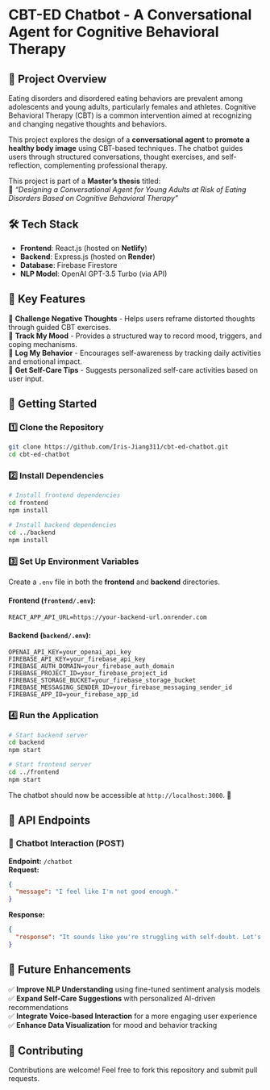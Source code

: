 # **CBT-ED Chatbot - A Conversational Agent for Cognitive Behavioral Therapy**  

## 🌱 **Project Overview**  

Eating disorders and disordered eating behaviors are prevalent among adolescents and young adults, particularly females and athletes. Cognitive Behavioral Therapy (CBT) is a common intervention aimed at recognizing and changing negative thoughts and behaviors.  

This project explores the design of a **conversational agent** to **promote a healthy body image** using CBT-based techniques. The chatbot guides users through structured conversations, thought exercises, and self-reflection, complementing professional therapy.  

This project is part of a **Master’s thesis** titled:  
📝 *“Designing a Conversational Agent for Young Adults at Risk of Eating Disorders Based on Cognitive Behavioral Therapy”*  

## 🛠 **Tech Stack**  

- **Frontend**: React.js (hosted on **Netlify**)  
- **Backend**: Express.js (hosted on **Render**)  
- **Database**: Firebase Firestore  
- **NLP Model**: OpenAI GPT-3.5 Turbo (via API)  

## 🌟 **Key Features**  

🔹 **Challenge Negative Thoughts** - Helps users reframe distorted thoughts through guided CBT exercises.  
🔹 **Track My Mood** - Provides a structured way to record mood, triggers, and coping mechanisms.  
🔹 **Log My Behavior** - Encourages self-awareness by tracking daily activities and emotional impact.  
🔹 **Get Self-Care Tips** - Suggests personalized self-care activities based on user input.  

## 🚀 **Getting Started**  

### 1️⃣ **Clone the Repository**  
```sh  
git clone https://github.com/Iris-Jiang311/cbt-ed-chatbot.git  
cd cbt-ed-chatbot  
```

### 2️⃣ **Install Dependencies**  
```sh  
# Install frontend dependencies  
cd frontend  
npm install  

# Install backend dependencies  
cd ../backend  
npm install  
```

### 3️⃣ **Set Up Environment Variables**  

Create a `.env` file in both the **frontend** and **backend** directories.  

#### Frontend (`frontend/.env`):  
```
REACT_APP_API_URL=https://your-backend-url.onrender.com  
```

#### Backend (`backend/.env`):  
```
OPENAI_API_KEY=your_openai_api_key  
FIREBASE_API_KEY=your_firebase_api_key  
FIREBASE_AUTH_DOMAIN=your_firebase_auth_domain  
FIREBASE_PROJECT_ID=your_firebase_project_id  
FIREBASE_STORAGE_BUCKET=your_firebase_storage_bucket  
FIREBASE_MESSAGING_SENDER_ID=your_firebase_messaging_sender_id  
FIREBASE_APP_ID=your_firebase_app_id  
```

### 4️⃣ **Run the Application**  

```sh  
# Start backend server  
cd backend  
npm start  

# Start frontend server  
cd ../frontend  
npm start  
```

The chatbot should now be accessible at `http://localhost:3000`. 🚀  

## 🔌 **API Endpoints**  

### 📝 **Chatbot Interaction (POST)**  
**Endpoint:** `/chatbot`  
**Request:**  
```json  
{
  "message": "I feel like I'm not good enough."
}  
```
**Response:**  
```json  
{
  "response": "It sounds like you're struggling with self-doubt. Let's try to reframe this thought together."
}  
```

## 📌 **Future Enhancements**  

✅ **Improve NLP Understanding** using fine-tuned sentiment analysis models  
✅ **Expand Self-Care Suggestions** with personalized AI-driven recommendations  
✅ **Integrate Voice-based Interaction** for a more engaging user experience  
✅ **Enhance Data Visualization** for mood and behavior tracking  

## 🤝 **Contributing**  

Contributions are welcome! Feel free to fork this repository and submit pull requests.  

